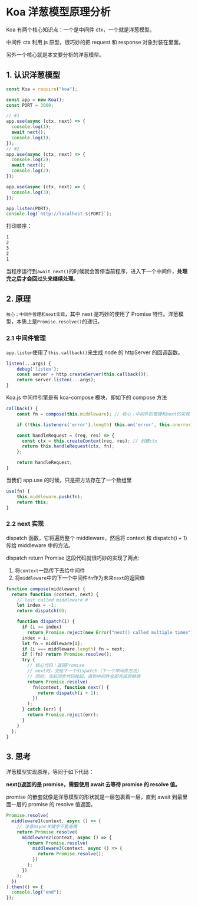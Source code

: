 # Koa 洋葱模型原理分析

Koa 有两个核心知识点：一个是中间件 ctx，一个就是洋葱模型。

中间件 ctx 利用 js 原型，很巧妙的把 request 和 response 对象封装在里面。

另外一个核心就是本文要分析的洋葱模型。

## 1. 认识洋葱模型

```js
const Koa = require("koa");

const app = new Koa();
const PORT = 3000;

// #1
app.use(async (ctx, next) => {
  console.log(1);
  await next();
  console.log(1);
});
// #2
app.use(async (ctx, next) => {
  console.log(2);
  await next();
  console.log(2);
});

app.use(async (ctx, next) => {
  console.log(3);
});

app.listen(PORT);
console.log(`http://localhost:${PORT}`);
```

打印顺序：

```xml
1
2
3
2
1
```

当程序运行到`await next()`的时候就会暂停当前程序，进入下一个中间件，**处理完之后才会回过头来继续处理**。

## 2. 原理

`核心：中间件管理和next实现`，其中 next 是巧妙的使用了 Promise 特性。洋葱模型，本质上是`Promise.resolve()`的递归。

### 2.1 中间件管理

`app.listen`使用了`this.callback()`来生成 node 的 httpServer 的回调函数。

```js
listen(...args) {
    debug('listen');
    const server = http.createServer(this.callback());
    return server.listen(...args);
}
```

Koa.js 中间件引擎是有 koa-compose 模块，即如下的 compose 方法

```js
callback() {
    const fn = compose(this.middleware); // 核心：中间件的管理和next的实现

    if (!this.listeners('error').length) this.on('error', this.onerror);

    const handleRequest = (req, res) => {
      const ctx = this.createContext(req, res); // 创建ctx
      return this.handleRequest(ctx, fn);
    };

    return handleRequest;
}
```

当我们 app.use 的时候，只是把方法存在了一个数组里

```js
use(fn) {
    this.middleware.push(fn);
    return this;
}
```

### 2.2 next 实现

dispatch 函数，它将遍历整个 middleware，然后将 context 和 dispatch(i + 1)传给 middleware 中的方法。

dispatch return Promise 这段代码就很巧妙的实现了两点:

1. 将`context`一路传下去给中间件
2. 将`middleware`中的下一个中间件`fn`作为未来`next`的返回值

```js
function compose(middleware) {
  return function (context, next) {
    // last called middleware #
    let index = -1;
    return dispatch(0);

    function dispatch(i) {
      if (i <= index)
        return Promise.reject(new Error("next() called multiple times"));
      index = i;
      let fn = middleware[i];
      if (i === middleware.length) fn = next;
      if (!fn) return Promise.resolve();
      try {
        // 核心代码：返回Promise
        // next时，交给下一个dispatch（下一个中间件方法）
        // 同时，当前同步代码挂起，直到中间件全部完成后继续
        return Promise.resolve(
          fn(context, function next() {
            return dispatch(i + 1);
          })
        );
      } catch (err) {
        return Promise.reject(err);
      }
    }
  };
}
```

## 3. 思考

洋葱模型实现原理，等同于如下代码：

**next()返回的是 promise，需要使用 await 去等待 promise 的 resolve 值。**

promise 的嵌套就像是洋葱模型的形状就是一层包裹着一层，直到 await 到最里面一层的 promise 的 resolve 值返回。

```js
Promise.resolve(
  middleware1(context, async () => {
    // 注意async关键字不能省略
    return Promise.resolve(
      middleware2(context, async () => {
        return Promise.resolve(
          middleware3(context, async () => {
            return Promise.resolve();
          })
        );
      })
    );
  })
).then(() => {
  console.log("end");
});
```

